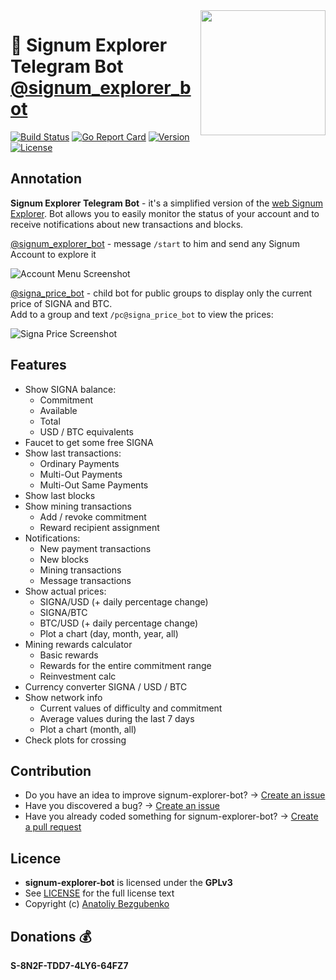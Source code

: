 <img align="right" src="https://github.com/xDWart/signum-explorer-bot/raw/master/assets/big_logo.png" height="200">

# 🚀 Signum Explorer Telegram Bot [@signum_explorer_bot](https://t.me/signum_explorer_bot)

[![Build Status](https://github.com/xDWart/signum-explorer-bot/workflows/Deployment/badge.svg)](https://github.com/xDWart/signum-explorer-bot/actions?query=workflow%3ADeployment)
[![Go Report Card](https://goreportcard.com/badge/github.com/xDWart/signum-explorer-bot)](https://goreportcard.com/report/github.com/xDWart/signum-explorer-bot)
[![Version](https://img.shields.io/github/go-mod/go-version/xDWart/signum-explorer-bot)](go.mod)
[![License](https://img.shields.io/github/license/xDWart/signum-explorer-bot)](LICENSE)

## Annotation

**Signum Explorer Telegram Bot** - it's a simplified version of the [web Signum Explorer](https://explorer.signum.network). Bot allows you to easily monitor the status of your account and to receive notifications about new transactions and blocks.

[@signum_explorer_bot](https://t.me/signum_explorer_bot) - message `/start` to him and send any Signum Account to explore it

![Account Menu Screenshot](https://github.com/xDWart/signum-explorer-bot/raw/master/assets/account_menu_screenshot.png)

[@signa_price_bot](https://t.me/signa_price_bot) - child bot for public groups to display only the current price of SIGNA and BTC.  
Add to a group and text `/pc@signa_price_bot` to view the prices:

![Signa Price Screenshot](https://github.com/xDWart/signum-explorer-bot/raw/master/assets/signa_price_bot.png)

## Features

- Show SIGNA balance:
  - Commitment
  - Available
  - Total
  - USD / BTC equivalents
- Faucet to get some free SIGNA
- Show last transactions:
  - Ordinary Payments
  - Multi-Out Payments
  - Multi-Out Same Payments
- Show last blocks
- Show mining transactions
  - Add / revoke commitment
  - Reward recipient assignment
- Notifications:
  - New payment transactions
  - New blocks
  - Mining transactions
  - Message transactions
- Show actual prices:
  - SIGNA/USD (+ daily percentage change)
  - SIGNA/BTC
  - BTC/USD (+ daily percentage change)
  - Plot a chart (day, month, year, all)
- Mining rewards calculator
  - Basic rewards
  - Rewards for the entire commitment range
  - Reinvestment calc
- Currency converter SIGNA / USD / BTC
- Show network info
  - Current values of difficulty and commitment
  - Average values during the last 7 days
  - Plot a chart (month, all)
- Check plots for crossing

## Contribution

- Do you have an idea to improve signum-explorer-bot? -> [Create an issue](https://github.com/xDWart/signum-explorer-bot/issues/new/choose)
- Have you discovered a bug? -> [Create an issue](https://github.com/xDWart/signum-explorer-bot/issues/new/choose)
- Have you already coded something for signum-explorer-bot? -> [Create a pull request](https://github.com/xDWart/signum-explorer-bot/compare)

## Licence

- **signum-explorer-bot** is licensed under the **GPLv3**
- See [LICENSE](LICENSE) for the full license text
- Copyright (c) [Anatoliy Bezgubenko](https://t.me/AnatoliyB)

## Donations 💰

**S-8N2F-TDD7-4LY6-64FZ7**
